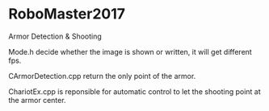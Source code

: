 # RoboMaster2017
Armor Detection &amp; Shooting

Mode.h decide whether the image is shown or written, it will get different fps.

CArmorDetection.cpp return the only point of the armor.

ChariotEx.cpp is reponsible for automatic control to let the shooting point at the armor center.
